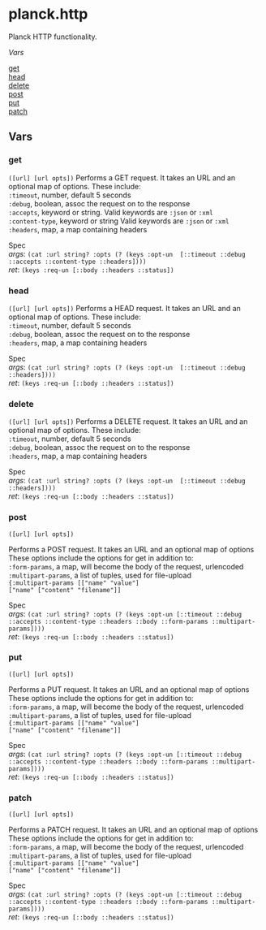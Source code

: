 # planck.http

Planck HTTP functionality.

_Vars_

[get](#get)<br/>
[head](#head)<br/>
[delete](#delete)<br/>
[post](#post)<br/>
[put](#put)<br/>
[patch](#patch)<br/>

## Vars

### <a name="get"></a>get
`([url] [url opts])`
  Performs a GET request. It takes an URL and an optional map of options.
  These include:<br/>
  `:timeout`, number, default 5 seconds<br/>
  `:debug`, boolean, assoc the request on to the response<br/>
  `:accepts`, keyword or string. Valid keywords are `:json` or `:xml`<br/>
  `:content-type`, keyword or string Valid keywords are `:json` or `:xml`<br/>
  `:headers`, map, a map containing headers

Spec<br/>
 _args_: `(cat :url string? :opts (? (keys :opt-un  [::timeout ::debug ::accepts ::content-type ::headers])))`<br/>
 _ret_: `(keys :req-un [::body ::headers ::status])`

### <a name="head"></a>head
`([url] [url opts])`
  Performs a HEAD request. It takes an URL and an optional map of options.
  These include:<br/>
  `:timeout`, number, default 5 seconds<br/>
  `:debug`, boolean, assoc the request on to the response<br/>
  `:headers`, map, a map containing headers

Spec<br/>
 _args_: `(cat :url string? :opts (? (keys :opt-un  [::timeout ::debug ::headers])))`<br/>
 _ret_: `(keys :req-un [::body ::headers ::status])`

### <a name="delete"></a>delete
`([url] [url opts])`
  Performs a DELETE request. It takes an URL and an optional map of options.
  These include:<br/>
  `:timeout`, number, default 5 seconds<br/>
  `:debug`, boolean, assoc the request on to the response<br/>
  `:headers`, map, a map containing headers

Spec<br/>
 _args_: `(cat :url string? :opts (? (keys :opt-un  [::timeout ::debug ::headers])))`<br/>
 _ret_: `(keys :req-un [::body ::headers ::status])`
 
### <a name="post"></a>post
`([url] [url opts])`
  
  Performs a POST request. It takes an URL and an optional map of options
  These options include the options for get in addition to:<br/>
  `:form-params`, a map, will become the body of the request, urlencoded<br/>
  `:multipart-params`, a list of tuples, used for file-upload<br/>
`{:multipart-params [["name" "value"]`<br/>
`["name" ["content" "filename"]]`<br/>

Spec<br/>
 _args_: `(cat :url string? :opts (? (keys :opt-un [::timeout ::debug ::accepts ::content-type ::headers ::body ::form-params ::multipart-params])))`<br/>
 _ret_: `(keys :req-un [::body ::headers ::status])`

### <a name="put"></a>put
`([url] [url opts])`
  
  Performs a PUT request. It takes an URL and an optional map of options
  These options include the options for get in addition to:<br/>
  `:form-params`, a map, will become the body of the request, urlencoded<br/>
  `:multipart-params`, a list of tuples, used for file-upload<br/>
`{:multipart-params [["name" "value"]`<br/>
`["name" ["content" "filename"]]`<br/>

Spec<br/>
 _args_: `(cat :url string? :opts (? (keys :opt-un [::timeout ::debug ::accepts ::content-type ::headers ::body ::form-params ::multipart-params])))`<br/>
 _ret_: `(keys :req-un [::body ::headers ::status])`

### <a name="patch"></a>patch
`([url] [url opts])`
  
  Performs a PATCH request. It takes an URL and an optional map of options
  These options include the options for get in addition to:<br/>
  `:form-params`, a map, will become the body of the request, urlencoded<br/>
  `:multipart-params`, a list of tuples, used for file-upload<br/>
`{:multipart-params [["name" "value"]`<br/>
`["name" ["content" "filename"]]`<br/>

Spec<br/>
 _args_: `(cat :url string? :opts (? (keys :opt-un [::timeout ::debug ::accepts ::content-type ::headers ::body ::form-params ::multipart-params])))`<br/>
 _ret_: `(keys :req-un [::body ::headers ::status])`
